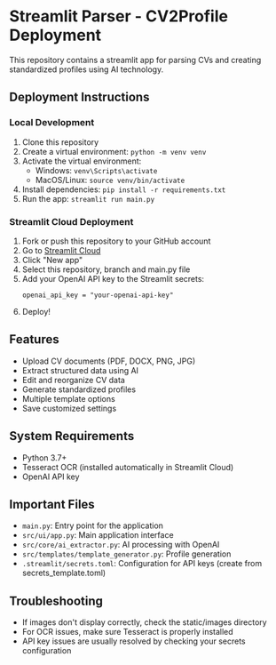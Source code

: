 # Streamlit Parser - CV2Profile Deployment

This repository contains a streamlit app for parsing CVs and creating standardized profiles using AI technology.

## Deployment Instructions

### Local Development
1. Clone this repository
2. Create a virtual environment: `python -m venv venv`
3. Activate the virtual environment:
   - Windows: `venv\Scripts\activate`
   - MacOS/Linux: `source venv/bin/activate`
4. Install dependencies: `pip install -r requirements.txt`
5. Run the app: `streamlit run main.py`

### Streamlit Cloud Deployment
1. Fork or push this repository to your GitHub account
2. Go to [Streamlit Cloud](https://streamlit.io/cloud)
3. Click "New app"
4. Select this repository, branch and main.py file
5. Add your OpenAI API key to the Streamlit secrets:
   ```
   openai_api_key = "your-openai-api-key"
   ```
6. Deploy!

## Features
- Upload CV documents (PDF, DOCX, PNG, JPG)
- Extract structured data using AI
- Edit and reorganize CV data
- Generate standardized profiles
- Multiple template options
- Save customized settings

## System Requirements
- Python 3.7+
- Tesseract OCR (installed automatically in Streamlit Cloud)
- OpenAI API key

## Important Files
- `main.py`: Entry point for the application
- `src/ui/app.py`: Main application interface
- `src/core/ai_extractor.py`: AI processing with OpenAI
- `src/templates/template_generator.py`: Profile generation
- `.streamlit/secrets.toml`: Configuration for API keys (create from secrets_template.toml)

## Troubleshooting
- If images don't display correctly, check the static/images directory
- For OCR issues, make sure Tesseract is properly installed
- API key issues are usually resolved by checking your secrets configuration 